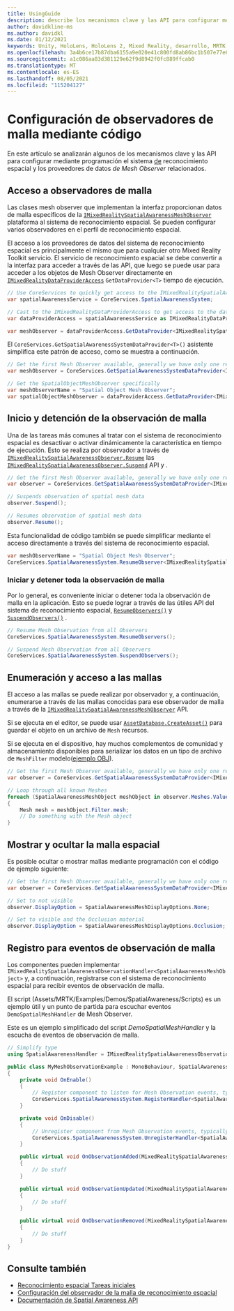 ```yaml
---
title: UsingGuide
description: describe los mecanismos clave y las API para configurar mediante programación el sistema de reconocimiento espacial
author: davidkline-ms
ms.author: davidkl
ms.date: 01/12/2021
keywords: Unity, HoloLens, HoloLens 2, Mixed Reality, desarrollo, MRTK
ms.openlocfilehash: 3a4b6ce17b87dba6155a9e020e41c800fd8ab86bc1b507e77e680fe9ec9a6687
ms.sourcegitcommit: a1c086aa83d381129e62f9d8942f0fc889ffcab0
ms.translationtype: MT
ms.contentlocale: es-ES
ms.lasthandoff: 08/05/2021
ms.locfileid: "115204127"
---
```

# <a name="configuring-mesh-observers-via-code"></a>Configuración de observadores de malla mediante código

En este artículo se analizarán algunos de los mecanismos clave y las API para configurar mediante programación el sistema [de](spatial-awareness-getting-started.md) reconocimiento espacial y los proveedores de datos *de Mesh Observer* relacionados.

## <a name="accessing-mesh-observers"></a>Acceso a observadores de malla

Las clases mesh observer que implementan la interfaz proporcionan datos de malla específicos de la [`IMixedRealitySpatialAwarenessMeshObserver`](xref:Microsoft.MixedReality.Toolkit.SpatialAwareness.IMixedRealitySpatialAwarenessMeshObserver) plataforma al sistema de reconocimiento espacial. Se pueden configurar varios observadores en el perfil de reconocimiento espacial.

El acceso a los proveedores de datos del sistema de reconocimiento espacial es principalmente el mismo que para cualquier otro Mixed Reality Toolkit servicio. El servicio de reconocimiento espacial se debe convertir a la interfaz para acceder a través de las API, que luego se puede usar para acceder a los objetos de Mesh Observer directamente en [`IMixedRealityDataProviderAccess`](xref:Microsoft.MixedReality.Toolkit.IMixedRealityDataProviderAccess) `GetDataProvider<T>` tiempo de ejecución.

```c#
// Use CoreServices to quickly get access to the IMixedRealitySpatialAwarenessSystem
var spatialAwarenessService = CoreServices.SpatialAwarenessSystem;

// Cast to the IMixedRealityDataProviderAccess to get access to the data providers
var dataProviderAccess = spatialAwarenessService as IMixedRealityDataProviderAccess;

var meshObserver = dataProviderAccess.GetDataProvider<IMixedRealitySpatialAwarenessMeshObserver>();
```

El `CoreServices.GetSpatialAwarenessSystemDataProvider<T>()` asistente simplifica este patrón de acceso, como se muestra a continuación.

```c#
// Get the first Mesh Observer available, generally we have only one registered
var meshObserver = CoreServices.GetSpatialAwarenessSystemDataProvider<IMixedRealitySpatialAwarenessMeshObserver>();

// Get the SpatialObjectMeshObserver specifically
var meshObserverName = "Spatial Object Mesh Observer";
var spatialObjectMeshObserver = dataProviderAccess.GetDataProvider<IMixedRealitySpatialAwarenessMeshObserver>(meshObserverName);
```

## <a name="starting-and-stopping-mesh-observation"></a>Inicio y detención de la observación de malla

Una de las tareas más comunes al tratar con el sistema de reconocimiento espacial es desactivar o activar dinámicamente la característica en tiempo de ejecución. Esto se realiza por observador a través de [`IMixedRealitySpatialAwarenessObserver.Resume`](xref:Microsoft.MixedReality.Toolkit.SpatialAwareness.IMixedRealitySpatialAwarenessObserver.Resume) las [`IMixedRealitySpatialAwarenessObserver.Suspend`](xref:Microsoft.MixedReality.Toolkit.SpatialAwareness.IMixedRealitySpatialAwarenessObserver.Suspend) API y .

```c#
// Get the first Mesh Observer available, generally we have only one registered
var observer = CoreServices.GetSpatialAwarenessSystemDataProvider<IMixedRealitySpatialAwarenessMeshObserver>();

// Suspends observation of spatial mesh data
observer.Suspend();

// Resumes observation of spatial mesh data
observer.Resume();
```

Esta funcionalidad de código también se puede simplificar mediante el acceso directamente a través del sistema de reconocimiento espacial.

```c#
var meshObserverName = "Spatial Object Mesh Observer";
CoreServices.SpatialAwarenessSystem.ResumeObserver<IMixedRealitySpatialAwarenessMeshObserver>(meshObserverName);
```

### <a name="starting-and-stopping-all-mesh-observation"></a>Iniciar y detener toda la observación de malla

Por lo general, es conveniente iniciar o detener toda la observación de malla en la aplicación. Esto se puede lograr a través de las útiles API del sistema de reconocimiento espacial, [`ResumeObservers()`](xref:Microsoft.MixedReality.Toolkit.SpatialAwareness.IMixedRealitySpatialAwarenessSystem.ResumeObservers) y [`SuspendObservers()`](xref:Microsoft.MixedReality.Toolkit.SpatialAwareness.IMixedRealitySpatialAwarenessSystem.SuspendObservers) .

```c#
// Resume Mesh Observation from all Observers
CoreServices.SpatialAwarenessSystem.ResumeObservers();

// Suspend Mesh Observation from all Observers
CoreServices.SpatialAwarenessSystem.SuspendObservers();
```

## <a name="enumerating-and-accessing-the-meshes"></a>Enumeración y acceso a las mallas

El acceso a las mallas se puede realizar por observador y, a continuación, enumerarse a través de las mallas conocidas para ese observador de malla a través de la [`IMixedRealitySpatialAwarenessMeshObserver`](xref:Microsoft.MixedReality.Toolkit.SpatialAwareness.IMixedRealitySpatialAwarenessMeshObserver) API.

Si se ejecuta en el editor, se puede usar [`AssetDatabase.CreateAsset()`](https://docs.unity3d.com/ScriptReference/AssetDatabase.CreateAsset.html) para guardar el objeto en un archivo de `Mesh` recursos.

Si se ejecuta en el dispositivo, hay muchos complementos de comunidad y almacenamiento disponibles para serializar los datos en un tipo de archivo de `MeshFilter` modelo([ejemplo OBJ](http://wiki.unity3d.com/index.php/ObjExporter)).

```c#
// Get the first Mesh Observer available, generally we have only one registered
var observer = CoreServices.GetSpatialAwarenessSystemDataProvider<IMixedRealitySpatialAwarenessMeshObserver>();

// Loop through all known Meshes
foreach (SpatialAwarenessMeshObject meshObject in observer.Meshes.Values)
{
    Mesh mesh = meshObject.Filter.mesh;
    // Do something with the Mesh object
}
```

## <a name="showing-and-hiding-the-spatial-mesh"></a>Mostrar y ocultar la malla espacial

Es posible ocultar o mostrar mallas mediante programación con el código de ejemplo siguiente:

```c#
// Get the first Mesh Observer available, generally we have only one registered
var observer = CoreServices.GetSpatialAwarenessSystemDataProvider<IMixedRealitySpatialAwarenessMeshObserver>();

// Set to not visible
observer.DisplayOption = SpatialAwarenessMeshDisplayOptions.None;

// Set to visible and the Occlusion material
observer.DisplayOption = SpatialAwarenessMeshDisplayOptions.Occlusion;
```

## <a name="registering-for-mesh-observation-events"></a>Registro para eventos de observación de malla

Los componentes pueden implementar `IMixedRealitySpatialAwarenessObservationHandler<SpatialAwarenessMeshObject>` y, a continuación, registrarse con el sistema de reconocimiento espacial para recibir eventos de observación de malla.

El script (Assets/MRTK/Examples/Demos/SpatialAwareness/Scripts) es un ejemplo útil y un punto de partida para escuchar eventos `DemoSpatialMeshHandler` de Mesh Observer.

Este es un ejemplo simplificado del script *DemoSpatialMeshHandler* y la escucha de eventos de observación de malla.

```c#
// Simplify type
using SpatialAwarenessHandler = IMixedRealitySpatialAwarenessObservationHandler<SpatialAwarenessMeshObject>;

public class MyMeshObservationExample : MonoBehaviour, SpatialAwarenessHandler
{
    private void OnEnable()
    {
        // Register component to listen for Mesh Observation events, typically done in OnEnable()
        CoreServices.SpatialAwarenessSystem.RegisterHandler<SpatialAwarenessHandler>(this);
    }

    private void OnDisable()
    {
        // Unregister component from Mesh Observation events, typically done in OnDisable()
        CoreServices.SpatialAwarenessSystem.UnregisterHandler<SpatialAwarenessHandler>(this);
    }

    public virtual void OnObservationAdded(MixedRealitySpatialAwarenessEventData<SpatialAwarenessMeshObject> eventData)
    {
        // Do stuff
    }

    public virtual void OnObservationUpdated(MixedRealitySpatialAwarenessEventData<SpatialAwarenessMeshObject> eventData)
    {
        // Do stuff
    }

    public virtual void OnObservationRemoved(MixedRealitySpatialAwarenessEventData<SpatialAwarenessMeshObject> eventData)
    {
        // Do stuff
    }
}
```

## <a name="see-also"></a>Consulte también

- [Reconocimiento espacial Tareas iniciales](spatial-awareness-getting-started.md)
- [Configuración del observador de la malla de reconocimiento espacial](configuring-spatial-awareness-mesh-observer.md)
- [Documentación de Spatial Awareness API](xref:Microsoft.MixedReality.Toolkit.SpatialAwareness)
